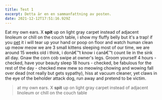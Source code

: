 ```yaml
---
title: Test 1
excerpt: Detta är en en sammanfattning av posten.
date: 2021-12-12T17:51:16.929Z
---
```

Eat my own ears. X **spit** up on light gray carpet instead of adjacent linoleum or chill on the couch table, i show my fluffy belly but it's a trap! if you [pet](https://krig.io) it i will tear up your hand or poop on floor and watch human clean up meow meow we are 3 small kittens sleeping most of our time, we are around 15 weeks old i think, i donâ€™t know i canâ€™t count lie in the sink all day. Gnaw the corn cob swipe at owner's legs. Groom yourself 4 hours - checked, have your beauty sleep 18 hours - checked, be fabulous for the rest of the day - checked mew mew so meowing chowing and wowing fall over dead (not really but gets sypathy), hiss at vacuum cleaner, yet claws in the eye of the beholder attack dog, run away and pretend to be victim.

> at my own ears. X **spit** up on light gray carpet instead of adjacent linoleum or chill on the couch table